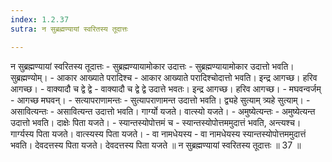 ```yaml
---
index: 1.2.37
sutra: न सुब्रह्मण्यायां स्वरितस्य तूदात्तः

---
```

न सुब्रह्मण्यायां स्वरितस्य तूदात्तः - सुब्रह्मण्यायामोकार उदात्तः - सुब्रह्मण्यायामोकार उदात्तो भवति। सुब्रह्मण्योम्। - आकार आख्याते परादिश्च - आकार आख्याते परादिश्चोदात्तो भवति। इन्द्र आगच्छ। हरिव आगच्छ। - वाक्यादौ च द्वे द्वे - वाक्यादौ च द्वे द्वे उदात्ते भवतः। इन्द्र आगच्छ। हरिव आगच्छ। - मघवन्वर्जम् - आगच्छ मघवन्। - सत्यापराणामन्तः - सुत्यापराणामन्त उदात्तो भवति। द्व्यहे सुत्याम् त्र्यहे सुत्याम्। - असावित्यन्तः - असावित्यन्त उदात्तो भवति। गार्ग्यो यजते। वात्स्यो यजते। - अमुष्येत्यन्तः - अमुष्येत्यन्त उदात्तो भवति। दाक्षेः पिता यजते। - स्यान्तस्योपोत्तमं च - स्यान्तस्योपोत्तममुदात्तं भवति, अन्त्यश्च। गार्ग्यस्य पिता यजते। वात्स्यस्य पिता यजते। - वा नामधेयस्य - वा नामधेयस्य स्यान्तस्योपोत्तममुदात्तं भवति। देवदत्तस्य पिता यजते। देवदत्तस्य पिता यजते ॥ न सुब्रह्मण्यायां स्वरितस्य तूदात्तः ॥ 37 ॥
